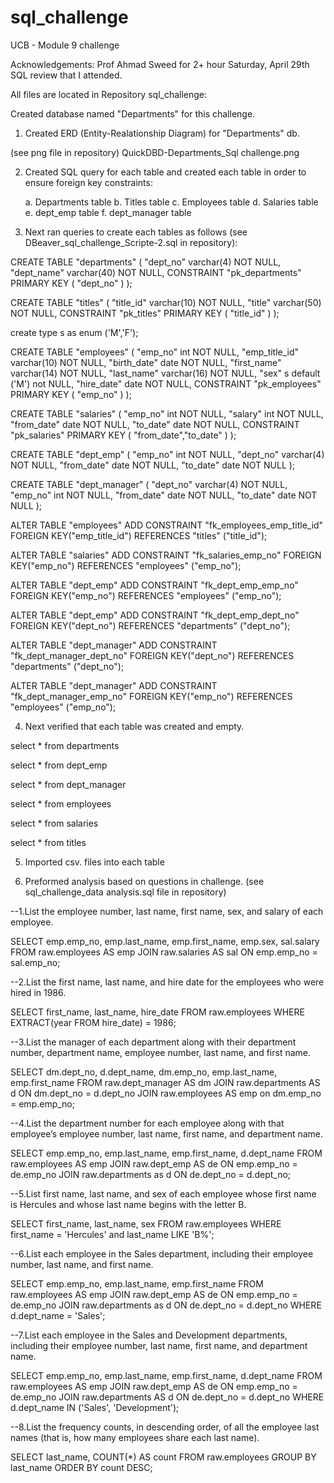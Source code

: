 # sql_challenge
UCB - Module 9 challenge

Acknowledgements: Prof Ahmad Sweed for 2+ hour Saturday, April 29th SQL review that I attended.

All files are located in Repository sql_challenge:

Created database named "Departments" for this challenge.

1. Created ERD (Entity-Realationship Diagram) for "Departments" db.

(see png file in repository) QuickDBD-Departments_Sql challenge.png

2. Created SQL query for each table and created each table in order to ensure foreign key constraints:

    a. Departments table
    b. Titles table
    c. Employees table
    d. Salaries table
    e. dept_emp table
    f. dept_manager table

3. Next ran queries to create each tables as follows (see DBeaver_sql_challenge_Scripte-2.sql in repository): 

CREATE TABLE "departments" (
    "dept_no" varchar(4)   NOT NULL,
    "dept_name" varchar(40)   NOT NULL,
    CONSTRAINT "pk_departments" PRIMARY KEY (
        "dept_no"
     )
);

CREATE TABLE "titles" (
    "title_id" varchar(10)   NOT NULL,
    "title" varchar(50)   NOT NULL,
    CONSTRAINT "pk_titles" PRIMARY KEY (
        "title_id"
     )
);

create type s as enum ('M','F');

CREATE TABLE "employees" (
    "emp_no" int   NOT NULL,
    "emp_title_id" varchar(10)   NOT NULL,
    "birth_date" date   NOT NULL,
    "first_name" varchar(14)   NOT NULL,
    "last_name" varchar(16)   NOT NULL,
    "sex" s default ('M') not NULL,
    "hire_date" date   NOT NULL,
    CONSTRAINT "pk_employees" PRIMARY KEY (
        "emp_no"
     )
);

CREATE TABLE "salaries" (
    "emp_no" int   NOT NULL,
    "salary" int   NOT NULL,
    "from_date" date   NOT NULL,
    "to_date" date   NOT NULL,
    CONSTRAINT "pk_salaries" PRIMARY KEY (
        "from_date","to_date"
     )
);

CREATE TABLE "dept_emp" (
    "emp_no" int   NOT NULL,
    "dept_no" varchar(4)   NOT NULL,
    "from_date" date   NOT NULL,
    "to_date" date   NOT NULL
);

CREATE TABLE "dept_manager" (
    "dept_no" varchar(4)   NOT NULL,
    "emp_no" int   NOT NULL,
    "from_date" date   NOT NULL,
    "to_date" date   NOT NULL
);

ALTER TABLE "employees" ADD CONSTRAINT "fk_employees_emp_title_id" FOREIGN KEY("emp_title_id")
REFERENCES "titles" ("title_id");

ALTER TABLE "salaries" ADD CONSTRAINT "fk_salaries_emp_no" FOREIGN KEY("emp_no")
REFERENCES "employees" ("emp_no");

ALTER TABLE "dept_emp" ADD CONSTRAINT "fk_dept_emp_emp_no" FOREIGN KEY("emp_no")
REFERENCES "employees" ("emp_no");

ALTER TABLE "dept_emp" ADD CONSTRAINT "fk_dept_emp_dept_no" FOREIGN KEY("dept_no")
REFERENCES "departments" ("dept_no");

ALTER TABLE "dept_manager" ADD CONSTRAINT "fk_dept_manager_dept_no" FOREIGN KEY("dept_no")
REFERENCES "departments" ("dept_no");

ALTER TABLE "dept_manager" ADD CONSTRAINT "fk_dept_manager_emp_no" FOREIGN KEY("emp_no")
REFERENCES "employees" ("emp_no");

4. Next verified that each table was created and empty.

select * from departments

select * from dept_emp

select * from dept_manager

select * from employees

select * from salaries

select * from titles

5. Imported csv. files into each table

6. Preformed analysis based on questions in challenge. (see sql_challenge_data analysis.sql file in repository)

--1.List the employee number, last name, first name, sex, and salary of each employee.

SELECT emp.emp_no, emp.last_name, emp.first_name, emp.sex, sal.salary
FROM raw.employees AS emp
JOIN raw.salaries AS sal
ON emp.emp_no = sal.emp_no;

--2.List the first name, last name, and hire date for the employees who were hired in 1986.

SELECT first_name, last_name, hire_date
FROM raw.employees
WHERE EXTRACT(year FROM hire_date) = 1986;

--3.List the manager of each department along with their department number, department name, employee number, last name, and first name.

SELECT dm.dept_no, d.dept_name, dm.emp_no, emp.last_name, emp.first_name
FROM raw.dept_manager AS dm
JOIN raw.departments AS d
ON dm.dept_no = d.dept_no
JOIN raw.employees AS emp
on dm.emp_no = emp.emp_no;

--4.List the department number for each employee along with that employee’s employee number, last name, first name, and department name.

SELECT emp.emp_no, emp.last_name, emp.first_name, d.dept_name
FROM raw.employees AS emp
JOIN raw.dept_emp AS de
ON emp.emp_no = de.emp_no
JOIN raw.departments as d
ON de.dept_no = d.dept_no;

--5.List first name, last name, and sex of each employee whose first name is Hercules and whose last name begins with the letter B.

SELECT first_name, last_name, sex
FROM raw.employees
WHERE first_name = 'Hercules' and last_name LIKE 'B%';

--6.List each employee in the Sales department, including their employee number, last name, and first name.

SELECT emp.emp_no, emp.last_name, emp.first_name
FROM raw.employees AS emp
JOIN raw.dept_emp AS de
ON emp.emp_no = de.emp_no
JOIN raw.departments as d
ON de.dept_no = d.dept_no
WHERE d.dept_name = 'Sales';

--7.List each employee in the Sales and Development departments, including their employee number, last name, first name, and department name.

SELECT emp.emp_no, emp.last_name, emp.first_name, d.dept_name
FROM raw.employees AS emp
JOIN raw.dept_emp AS de
ON emp.emp_no = de.emp_no
JOIN raw.departments AS d
ON de.dept_no = d.dept_no
WHERE d.dept_name IN ('Sales', 'Development');

--8.List the frequency counts, in descending order, of all the employee last names (that is, how many employees share each last name).

SELECT last_name, COUNT(*) AS count
FROM raw.employees
GROUP BY last_name
ORDER BY count DESC;


